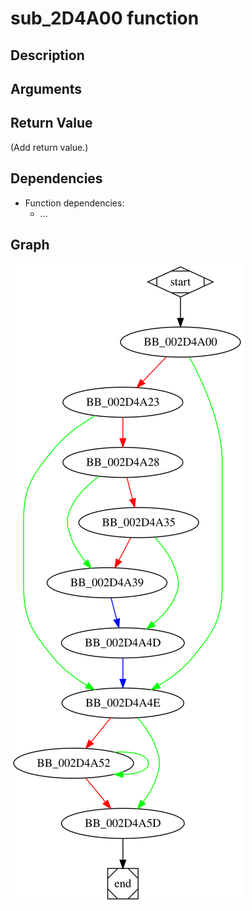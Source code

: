 # sub_2D4A00 function

## Description



## Arguments


## Return Value

(Add return value.)

## Dependencies

* Function dependencies:
  * ...

## Graph

![sub_2D4A00 Graph](../svg/sub_2D4A00.svg "sub_2D4A00 Graph")

